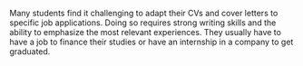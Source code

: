 Many students find it challenging to adapt their CVs and cover letters to specific job applications. Doing so requires strong writing skills and the ability to emphasize the most relevant experiences. They usually have to have a job to finance their studies or have an internship in a company to get graduated.